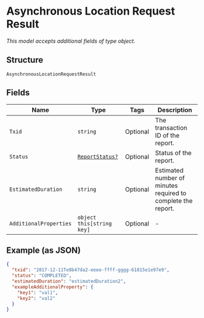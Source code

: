 
# Asynchronous Location Request Result

*This model accepts additional fields of type object.*

## Structure

`AsynchronousLocationRequestResult`

## Fields

| Name | Type | Tags | Description |
|  --- | --- | --- | --- |
| `Txid` | `string` | Optional | The transaction ID of the report. |
| `Status` | [`ReportStatus?`](../../doc/models/report-status.md) | Optional | Status of the report. |
| `EstimatedDuration` | `string` | Optional | Estimated number of minutes required to complete the report. |
| `AdditionalProperties` | `object this[string key]` | Optional | - |

## Example (as JSON)

```json
{
  "txid": "2017-12-11Te8b47da2-eeee-ffff-gggg-61815e1e97e9",
  "status": "COMPLETED",
  "estimatedDuration": "estimatedDuration2",
  "exampleAdditionalProperty": {
    "key1": "val1",
    "key2": "val2"
  }
}
```

